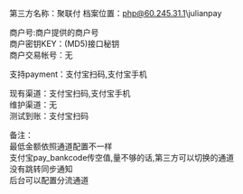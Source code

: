 第三方名称：聚联付 
档案位置：php@60.245.31.1\julianpay  
 
商户号:商户提供的商户号  
商户密钥KEY：(MD5)接口秘钥  
商户交易帐号：无  
 
支持payment：支付宝扫码,支付宝手机  
 
现有渠道：支付宝扫码,支付宝手机  
维护渠道：无  
测试到账：支付宝扫码  
 
备注：  
最低金额依照通道配置不一样  
支付宝pay_bankcode传空值,量不够的话,第三方可以切换的通道  
没有跳转同步通知  
后台可以配置分流通道
